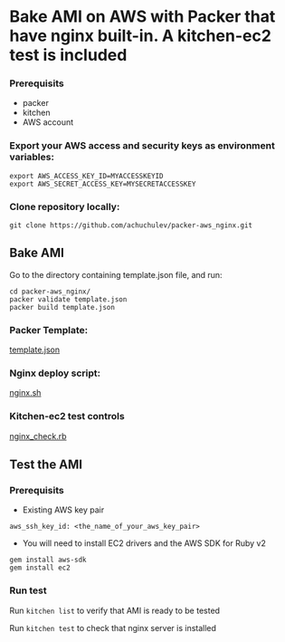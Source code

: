 # Bake AMI on AWS with Packer that have nginx built-in. A kitchen-ec2 test is included

### Prerequisits

* packer
* kitchen
* AWS account

### Export your AWS access and security keys as environment variables:

```
export AWS_ACCESS_KEY_ID=MYACCESSKEYID
export AWS_SECRET_ACCESS_KEY=MYSECRETACCESSKEY
```
 
### Clone repository locally:

`git clone https://github.com/achuchulev/packer-aws_nginx.git`

## Bake AMI

Go to the directory containing template.json file, and run:

```
cd packer-aws_nginx/
packer validate template.json
packer build template.json
```

### Packer Template:

[template.json](https://github.com/achuchulev/packer-aws_nginx/blob/master/template.json)

### Nginx deploy script:

[nginx.sh](https://github.com/achuchulev/packer-aws_nginx/blob/master/nginx.sh)

### Kitchen-ec2 test controls

[nginx_check.rb](https://github.com/achuchulev/packer-aws_nginx/blob/master/test/integration/default/nginx_check.rb)

## Test the AMI

### Prerequisits

* Existing AWS key pair

`aws_ssh_key_id: <the_name_of_your_aws_key_pair>`

* You will need to install EC2 drivers and the AWS SDK for Ruby v2

```
gem install aws-sdk
gem install ec2
```
 
### Run test

Run `kitchen list` to verify that AMI is ready to be tested

Run `kitchen test` to check that nginx server is installed
